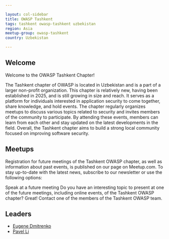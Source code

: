 ```yaml
---

layout: col-sidebar
title: OWASP Tashkent
tags: tashkent owasp-tashkent uzbekistan
region: Asia
meetup-group: owasp-tashkent
country: Uzbekistan

---
```


## Welcome

Welcome to the OWASP Tashkent Chapter!

The Tashkent chapter of OWASP is located in Uzbekistan and is a part of a larger non-profit organization. This chapter is relatively new, having been established in 2025, and is still growing in size and reach. It serves as a platform for individuals interested in application security to come together, share knowledge, and hold events. The chapter regularly organizes meetups to discuss various topics related to security and invites members of the community to participate. By attending these events, members can learn from each other and stay updated on the latest developments in the field. Overall, the Tashkent chapter aims to build a strong local community focused on improving software security.

## Meetups 

Registration for future meetings of the Tashkent OWASP chapter, as well as information about past events, is published on our page on Meetup.com. To stay up-to-date with the latest news, subscribe to our newsletter or use the following options:

Speak at a future meeting
Do you have an interesting topic to present at one of the future meetings, including online events, of the Tashkent OWASP chapter? Great! Contact one of the members of the Tashkent OWASP team.

## Leaders

* [Eugene Dmitrenko](mailto:eugene.dmitrenko@owasp.org)
* [Pavel Li](mailto:pavel.li@owasp.org)
